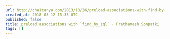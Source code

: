 ```yaml
---
url: http://cha1tanya.com/2013/10/26/preload-associations-with-find-by-sql.html
created_at: 2018-03-12 15:35 UTC
published: false
title: preload associations with `find_by_sql` · Prathamesh Sonpatki
tags: []
---
```



